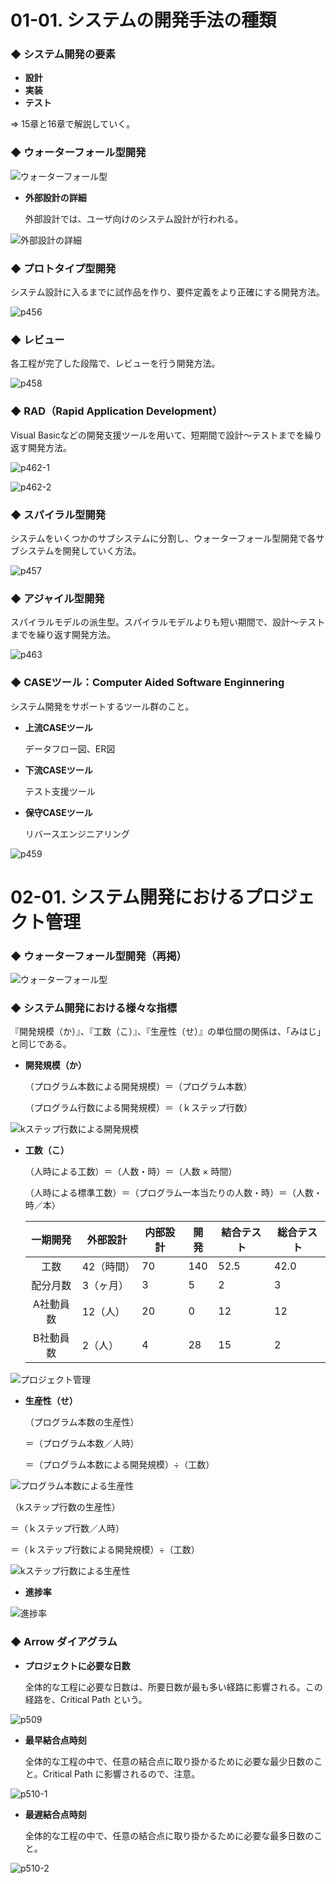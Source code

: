 # 01-01. システムの開発手法の種類

### ◆ システム開発の要素

- **設計**
- **実装**
- **テスト**

⇒ 15章と16章で解説していく。



### ◆ ウォーターフォール型開発

![ウォーターフォール型](https://raw.githubusercontent.com/Hiroki-IT/tech-notebook/master/markdown/image/ウォーターフォール型.png)

- **外部設計の詳細**

  外部設計では、ユーザ向けのシステム設計が行われる。

![外部設計の詳細](https://raw.githubusercontent.com/Hiroki-IT/tech-notebook/master/markdown/image/外部設計の詳細.png)



### ◆ プロトタイプ型開発

システム設計に入るまでに試作品を作り、要件定義をより正確にする開発方法。

![p456](https://raw.githubusercontent.com/Hiroki-IT/tech-notebook/master/markdown/image/p456.png)



### ◆ レビュー

各工程が完了した段階で、レビューを行う開発方法。

![p458](https://raw.githubusercontent.com/Hiroki-IT/tech-notebook/master/markdown/image/p458.png)



### ◆ RAD（Rapid Application Development）

Visual Basicなどの開発支援ツールを用いて、短期間で設計～テストまでを繰り返す開発方法。

![p462-1](https://raw.githubusercontent.com/Hiroki-IT/tech-notebook/master/markdown/image/p462-1.png)

![p462-2](https://raw.githubusercontent.com/Hiroki-IT/tech-notebook/master/markdown/image/p462-2.png)



### ◆ スパイラル型開発

システムをいくつかのサブシステムに分割し、ウォーターフォール型開発で各サブシステムを開発していく方法。

![p457](https://raw.githubusercontent.com/Hiroki-IT/tech-notebook/master/markdown/image/p457.png)



### ◆ アジャイル型開発

スパイラルモデルの派生型。スパイラルモデルよりも短い期間で、設計～テストまでを繰り返す開発方法。

![p463](https://raw.githubusercontent.com/Hiroki-IT/tech-notebook/master/markdown/image/p463.png)



### ◆ CASEツール：Computer Aided Software Enginnering

システム開発をサポートするツール群のこと。

- **上流CASEツール**

  データフロー図、ER図

- **下流CASEツール**

  テスト支援ツール

- **保守CASEツール**

  リバースエンジニアリング

![p459](https://raw.githubusercontent.com/Hiroki-IT/tech-notebook/master/markdown/image/p459.png)



# 02-01. システム開発におけるプロジェクト管理

### ◆ ウォーターフォール型開発（再掲）

![ウォーターフォール型](https://raw.githubusercontent.com/Hiroki-IT/tech-notebook/master/markdown/image/ウォーターフォール型.png)



### ◆ システム開発における様々な指標

『開発規模（か）』、『工数（こ）』、『生産性（せ）』の単位間の関係は、「みはじ」と同じである。

- **開発規模（か）**

  （プログラム本数による開発規模）＝（プログラム本数）

  （プログラム行数による開発規模）＝（ｋステップ行数）

![kステップ行数による開発規模](https://raw.githubusercontent.com/Hiroki-IT/tech-notebook/master/markdown/image/kステップ行数による開発規模.png)

- **工数（こ）**

  （人時による工数）＝（人数・時）＝（人数 × 時間）

  （人時による標準工数）＝（プログラム一本当たりの人数・時）＝（人数・時／本）

  | 一期開発  | 外部設計   | 内部設計 | 開発 | 結合テスト | 総合テスト |
  | :-------: | ---------- | -------- | ---- | ---------- | ---------- |
  |   工数    | 42（時間） | 70       | 140  | 52.5       | 42.0       |
  | 配分月数  | 3（ヶ月）  | 3        | 5    | 2          | 3          |
  | A社動員数 | 12（人）   | 20       | 0    | 12         | 12         |
  | B社動員数 | 2（人）    | 4        | 28   | 15         | 2          |

![プロジェクト管理](https://raw.githubusercontent.com/Hiroki-IT/tech-notebook/master/markdown/image/プロジェクト管理.png)

- **生産性（せ）**

  （プログラム本数の生産性）

  ＝（プログラム本数／人時）

  ＝（プログラム本数による開発規模）÷（工数）

![プログラム本数による生産性](https://raw.githubusercontent.com/Hiroki-IT/tech-notebook/master/markdown/image/プログラム本数による生産性.png)

  （kステップ行数の生産性）

＝（ｋステップ行数／人時）

＝（ｋステップ行数による開発規模）÷（工数）

![kステップ行数による生産性](https://raw.githubusercontent.com/Hiroki-IT/tech-notebook/master/markdown/image/kステップ行数による生産性.png)

- **進捗率**

![進捗率](https://raw.githubusercontent.com/Hiroki-IT/tech-notebook/master/markdown/image/進捗率.png)



### ◆ Arrow ダイアグラム

- **プロジェクトに必要な日数**

  全体的な工程に必要な日数は、所要日数が最も多い経路に影響される。この経路を、Critical Path という。

![p509](https://raw.githubusercontent.com/Hiroki-IT/tech-notebook/master/markdown/image/p509.jpg)

- **最早結合点時刻**

  全体的な工程の中で、任意の結合点に取り掛かるために必要な最少日数のこと。Critical Path に影響されるので、注意。

![p510-1](https://raw.githubusercontent.com/Hiroki-IT/tech-notebook/master/markdown/image/p510-1.jpg)

- **最遅結合点時刻**

  全体的な工程の中で、任意の結合点に取り掛かるために必要な最多日数のこと。

![p510-2](https://raw.githubusercontent.com/Hiroki-IT/tech-notebook/master/markdown/image/p510-2.jpg)

